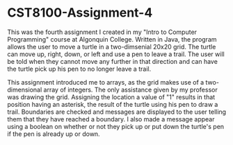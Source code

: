 # CST8100-Assignment-4
This was the fourth assignment I created in my "Intro to Computer Programming" course at Algonquin College. Written in Java, the program allows the user to move a turtle in a two-dimsenial 20x20 grid. The turtle can move up, right, down, or left and use a pen to leave a trail. The user will be told when they cannot move any further in that direction and can have the turtle pick up his pen to no longer leave a trail.

This assignment introduced me to arrays, as the grid makes use of a two-dimensional array of integers. The only assistance given by my professor was drawing the grid. Assigning the location a value of "1" results in that position having an asterisk, the result of the turtle using his pen to draw a trail. Boundaries are checked and messages are displayed to the user telling them that they have reached a boundary. I also made a message appear using a boolean on whether or not they pick up or put down the turtle's pen if the pen is already up or down.
